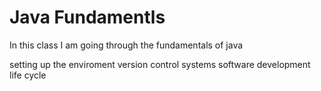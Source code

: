 # Java Fundamentls

In this class I am going through the fundamentals of java

setting up the enviroment
version control systems
software development life cycle
